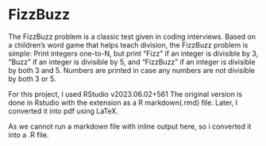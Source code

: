 # FizzBuzz

The FizzBuzz problem is a classic test given in coding interviews. Based on a children’s word game that helps teach division, the FizzBuzz problem is simple: Print integers one-to-N, but print “Fizz” if an integer is divisible by 3, “Buzz” if an integer is divisible by 5, and “FizzBuzz” if an integer is divisible by both 3 and 5. Numbers are printed in case any numbers are not divisible by both 3 or 5.

For this project, I used RStudio v2023.06.02+561 
The original version is done in Rstudio with the extension as a R markdown(.rmd) file. Later, I converted it into pdf using LaTeX.

As we cannot run a markdown file with inline output here, so i converted it into a .R file.
